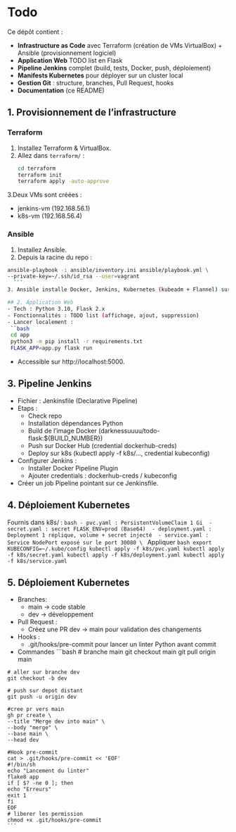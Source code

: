 # Todo

Ce dépôt contient :

- **Infrastructure as Code** avec Terraform (création de VMs VirtualBox) + Ansible (provisionnement logiciel)  
- **Application Web** TODO list en Flask  
- **Pipeline Jenkins** complet (build, tests, Docker, push, déploiement)  
- **Manifests Kubernetes** pour déployer sur un cluster local  
- **Gestion Git** : structure, branches, Pull Request, hooks  
- **Documentation** (ce README)

## 1. Provisionnement de l’infrastructure

### Terraform

1. Installez Terraform & VirtualBox.  
2. Allez dans `terraform/` :  
   ```bash
   cd terraform
   terraform init
   terraform apply -auto-approve
   ```
 3.Deux VMs sont créées :
  - jenkins-vm (192.168.56.1)
  - k8s-vm (192.168.56.4)

### Ansible
1. Installez Ansible.
2. Depuis la racine du repo :
  ```bash
  ansible-playbook -i ansible/inventory.ini ansible/playbook.yml \ 
  --private-key=~/.ssh/id_rsa --user=vagrant
    ```
3. Ansible installe Docker, Jenkins, Kubernetes (kubeadm + Flannel) sur les VMs.

## 2. Application Web
- Tech : Python 3.10, Flask 2.x
- Fonctionnalités : TODO list (affichage, ajout, suppression)
- Lancer localement :
   ``bash
   cd app
   python3 -m pip install -r requirements.txt
   FLASK_APP=app.py flask run
  ```
- Accessible sur http://localhost:5000.

## 3. Pipeline Jenkins
   - Fichier : Jenkinsfile (Declarative Pipeline)
   - Etaps :
      - Check repo
      - Installation dépendances Python
      - Build de l’image Docker (darknessuuuu/todo-flask:${BUILD_NUMBER})
      - Push sur Docker Hub (credential dockerhub-creds)
      - Deploy sur k8s (kubectl apply -f k8s/..., credential kubeconfig)
   - Configurer Jenkins :
      - Installer Docker Pipeline Plugin
      - Ajouter credentials : dockerhub-creds / kubeconfig
   - Créer un job Pipeline pointant sur ce Jenkinsfile.

## 4. Déploiement Kubernetes
   Fournis dans k8s/ :
      ```bash
      - pvc.yaml : PersistentVolumeClaim 1 Gi 
      - secret.yaml : secret FLASK_ENV=prod (Base64) 
      - deployment.yaml : Deployment 1 réplique, volume + secret injecté 
      - service.yaml : Service NodePort exposé sur le port 30080 \
      ```
   Appliquer
      ```bash
      export KUBECONFIG=~/.kube/config
      kubectl apply -f k8s/pvc.yaml
      kubectl apply -f k8s/secret.yaml
      kubectl apply -f k8s/deployment.yaml
      kubectl apply -f k8s/service.yaml
       ```
## 5. Déploiement Kubernetes
   - Branches:
      - main → code stable
      - dev → développement
   - Pull Request :
      - Créez une PR dev → main pour validation des changements
   - Hooks :
      - .git/hooks/pre-commit pour lancer un linter Python avant commit
   - Commandes
    ```bash 
    # branche main
    git checkout main
    git pull origin main

    # aller sur branche dev
    git checkout -b dev

    # push sur depot distant
    git push -u origin dev

    #cree pr vers main
    gh pr create \
    --title "Merge dev into main" \
    --body "merge" \
    --base main \
    --head dev
    
    #Hook pre-commit
    cat > .git/hooks/pre-commit << 'EOF'
    #!/bin/sh
    echo "Lancement du linter"
    flake8 app
    if [ $? -ne 0 ]; then
    echo "Erreurs"
    exit 1
    fi
    EOF
    # liberer les permission
    chmod +x .git/hooks/pre-commit
    ```
